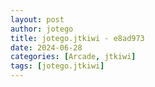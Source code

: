 ```yaml
---
layout: post
author: jotego
title: jotego.jtkiwi - e8ad973
date: 2024-06-28
categories: [Arcade, jtkiwi]
tags: [jotego.jtkiwi]
---
```



